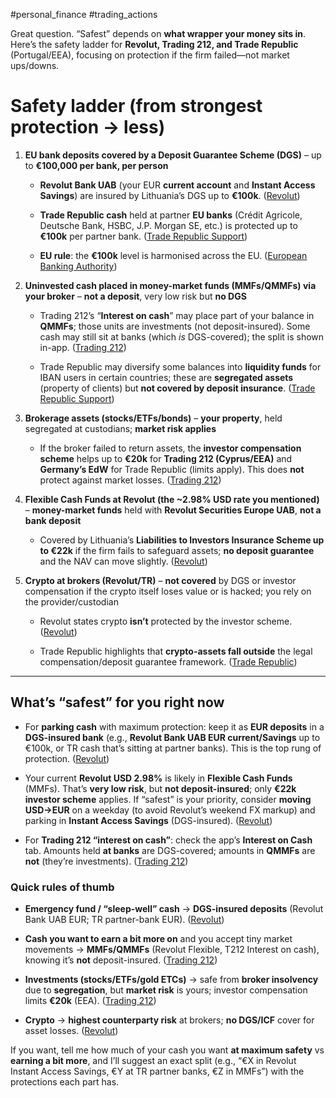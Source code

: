 #personal_finance #trading_actions 

Great question. “Safest” depends on **what wrapper your money sits in**. Here’s the safety ladder for **Revolut, Trading 212, and Trade Republic** (Portugal/EEA), focusing on protection if the firm failed—not market ups/downs.

# Safety ladder (from strongest protection → less)

1. **EU bank deposits covered by a Deposit Guarantee Scheme (DGS)** – up to **€100,000 per bank, per person**
    
    - **Revolut Bank UAB** (your EUR **current account** and **Instant Access Savings**) are insured by Lithuania’s DGS up to **€100k**. ([Revolut](https://www.revolut.com/en-LT/legal/deposit-insurance-information/?utm_source=chatgpt.com "Deposit Insurance Information | Revolut Lithuania"))
        
    - **Trade Republic cash** held at partner **EU banks** (Crédit Agricole, Deutsche Bank, HSBC, J.P. Morgan SE, etc.) is protected up to **€100k** per partner bank. ([Trade Republic Support](https://support.traderepublic.com/en-sk/743-How-is-my-money-protected?utm_source=chatgpt.com "How is my money protected?"))
        
    - **EU rule**: the **€100k** level is harmonised across the EU. ([European Banking Authority](https://www.eba.europa.eu/activities/single-rulebook/regulatory-activities/depositor-protection/deposit-guarantee-schemes-data?utm_source=chatgpt.com "Deposit Guarantee Schemes data | European Banking Authority"))
        
2. **Uninvested cash placed in money-market funds (MMFs/QMMFs) via your broker** – **not a deposit**, very low risk but **no DGS**
    
    - Trading 212’s “**Interest on cash**” may place part of your balance in **QMMFs**; those units are investments (not deposit-insured). Some cash may still sit at banks (which _is_ DGS-covered); the split is shown in-app. ([Trading 212](https://www.trading212.com/interest-on-cash?utm_source=chatgpt.com "Earn high interest on your uninvested cash"))
        
    - Trade Republic may diversify some balances into **liquidity funds** for IBAN users in certain countries; these are **segregated assets** (property of clients) but **not covered by deposit insurance**. ([Trade Republic Support](https://support.traderepublic.com/en-sk/743-How-is-my-money-protected?utm_source=chatgpt.com "How is my money protected?"))
        
3. **Brokerage assets (stocks/ETFs/bonds)** – **your property**, held segregated at custodians; **market risk applies**
    
    - If the broker failed to return assets, the **investor compensation scheme** helps up to **€20k** for **Trading 212 (Cyprus/EEA)** and **Germany’s EdW** for Trade Republic (limits apply). This does **not** protect against market losses. ([Trading 212](https://helpcentre.trading212.com/hc/en-us/articles/360007315158-How-is-my-money-protected?utm_source=chatgpt.com "How is my money protected?"))
        
4. **Flexible Cash Funds at Revolut (the ~2.98% USD rate you mentioned)** – **money-market funds** held with **Revolut Securities Europe UAB**, **not a bank deposit**
    
    - Covered by Lithuania’s **Liabilities to Investors Insurance Scheme up to €22k** if the firm fails to safeguard assets; **no deposit guarantee** and the NAV can move slightly. ([Revolut](https://help.revolut.com/en-ES/help/accounts/difference-between-instant-access-savings-and-flexible-account/?utm_source=chatgpt.com "Instant Access Savings vs Flexible Cash Funds"))
        
5. **Crypto at brokers (Revolut/TR)** – **not covered** by DGS or investor compensation if the crypto itself loses value or is hacked; you rely on the provider/custodian
    
    - Revolut states crypto **isn’t** protected by the investor scheme. ([Revolut](https://www.revolut.com/en-AT/legal/crypto-risk-summary/?utm_source=chatgpt.com "Crypto Risk Summary | Revolut Austria"))
        
    - Trade Republic highlights that **crypto-assets fall outside** the legal compensation/deposit guarantee framework. ([Trade Republic](https://traderepublic.com/en-fr/crypto?utm_source=chatgpt.com "Crypto. With a bank."))
        

---

## What’s “safest” for you right now

- For **parking cash** with maximum protection: keep it as **EUR deposits** in a **DGS-insured bank** (e.g., **Revolut Bank UAB EUR current/Savings** up to €100k, or TR cash that’s sitting at partner banks). This is the top rung of protection. ([Revolut](https://www.revolut.com/en-LT/legal/deposit-insurance-information/?utm_source=chatgpt.com "Deposit Insurance Information | Revolut Lithuania"))
    
- Your current **Revolut USD 2.98%** is likely in **Flexible Cash Funds** (MMFs). That’s **very low risk**, but **not deposit-insured**; only **€22k investor scheme** applies. If “safest” is your priority, consider **moving USD→EUR** on a weekday (to avoid Revolut’s weekend FX markup) and parking in **Instant Access Savings** (DGS-insured). ([Revolut](https://help.revolut.com/en-ES/help/accounts/difference-between-instant-access-savings-and-flexible-account/?utm_source=chatgpt.com "Instant Access Savings vs Flexible Cash Funds"))
    
- For **Trading 212 “interest on cash”**: check the app’s **Interest on Cash** tab. Amounts held **at banks** are DGS-covered; amounts in **QMMFs** are **not** (they’re investments). ([Trading 212](https://www.trading212.com/money-protection?utm_source=chatgpt.com "Funds and data protection"))
    

### Quick rules of thumb

- **Emergency fund / “sleep-well” cash** → **DGS-insured deposits** (Revolut Bank UAB EUR; TR partner-bank EUR). ([Revolut](https://www.revolut.com/en-LT/legal/deposit-insurance-information/?utm_source=chatgpt.com "Deposit Insurance Information | Revolut Lithuania"))
    
- **Cash you want to earn a bit more on** and you accept tiny market movements → **MMFs/QMMFs** (Revolut Flexible, T212 Interest on cash), knowing it’s **not** deposit-insured. ([Trading 212](https://www.trading212.com/interest-on-cash?utm_source=chatgpt.com "Earn high interest on your uninvested cash"))
    
- **Investments (stocks/ETFs/gold ETCs)** → safe from **broker insolvency** due to **segregation**, but **market risk** is yours; investor compensation limits **€20k** (EEA). ([Trading 212](https://helpcentre.trading212.com/hc/en-us/articles/360007315158-How-is-my-money-protected?utm_source=chatgpt.com "How is my money protected?"))
    
- **Crypto** → **highest counterparty risk** at brokers; **no DGS/ICF** cover for asset losses. ([Revolut](https://www.revolut.com/en-AT/legal/crypto-risk-summary/?utm_source=chatgpt.com "Crypto Risk Summary | Revolut Austria"))
    

If you want, tell me how much of your cash you want **at maximum safety** vs **earning a bit more**, and I’ll suggest an exact split (e.g., “€X in Revolut Instant Access Savings, €Y at TR partner banks, €Z in MMFs”) with the protections each part has.
